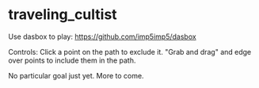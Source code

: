 # traveling_cultist

Use dasbox to play: https://github.com/imp5imp5/dasbox

Controls:
Click a point on the path to exclude it.
"Grab and drag" and edge over points to include them in the path.

No particular goal just yet.
More to come.